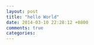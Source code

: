 ```yaml
---
layout: post
title: "hello World"
date: 2014-03-10 22:28:12 +0800
comments: true
categories: 
---
```


